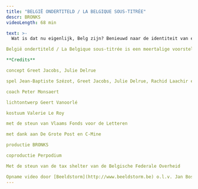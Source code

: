 ```yaml
---
title: "BELGIË ONDERTITELD / LA BELGIQUE SOUS-TITRÉE"
descr: BRONKS
videoLength: 68 min

text: >-
  Wat is dat nu eigenlijk, Belg zijn? Benieuwd naar de identiteit van een land dat vaak afgeschilderd wordt als ‘Absurdistan’, trokken theatermakers Greet Jacobs en Julie Delrue een jaar lang België rond. Ze interviewden zo veel mogelijk verschillende, boeiende Belgen in alle uithoeken van het land, op zoek naar de raakpunten en de schoonheid achter al die schijnbare tegenstellingen. Het resultaat is een theaterportret dat de ziel van ons landje blootlegt. Vijf acteurs transformeren onophoudelijk: van een minister-President tot een Middelkerkse visser, van een Brusselse puber tot een Limburgse oma, van een moeder van vier kinderen met Marokkaanse roots tot een 6-jarige koekjesverslinder.

België ondertiteld / La Belgique sous-titrée is een meertalige voorstelling waarbij humor en zelfrelativering nooit ver weg zijn en niemand onberoerd naar buiten gaat.

**Credits**

concept Greet Jacobs, Julie Delrue

spel Jean-Baptiste Szézot, Greet Jacobs, Julie Delrue, Rachid Laachir en Arber Aliaj (stage)

coach Peter Monsaert

lichtontwerp Geert Vanoorlé

kostuum Valerie Le Roy

met de steun van Vlaams Fonds voor de Letteren

met dank aan De Grote Post en C-Mine

productie BRONKS

coproductie Perpodium

Met de steun van de tax shelter van de Belgische Federale Overheid

Opname video door [Beeldstorm](http://www.beeldstorm.be) o.l.v. Jan Bosteels
---
```

